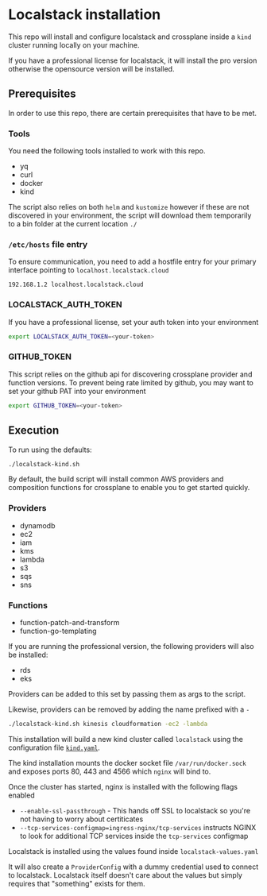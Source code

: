 # Localstack installation

This repo will install and configure localstack and crossplane inside a `kind`
cluster running locally on your machine.

If you have a professional license for localstack, it will install the pro version
otherwise the opensource version will be installed.

## Prerequisites

In order to use this repo, there are certain prerequisites that have to be met.

### Tools

You need the following tools installed to work with this repo.

- yq
- curl
- docker
- kind

The script also relies on both `helm` and `kustomize` however if these are not
discovered in your environment, the script will download them temporarily to
a bin folder at the current location `./`

### `/etc/hosts` file entry

To ensure communication, you need to add a hostfile entry for your primary
interface pointing to `localhost.localstack.cloud`

```nohighlight
192.168.1.2 localhost.localstack.cloud
```

### LOCALSTACK_AUTH_TOKEN

If you have a professional license, set your auth token into your environment

```bash
export LOCALSTACK_AUTH_TOKEN=<your-token>
```

### GITHUB_TOKEN

This script relies on the github api for discovering crossplane provider and
function versions. To prevent being rate limited by github, you may want to set
your github PAT into your environment

```bash
export GITHUB_TOKEN=<your-token>
```

## Execution

To run using the defaults:

```bash
./localstack-kind.sh
```

By default, the build script will install common AWS providers and composition
functions for crossplane to enable you to get started quickly.

### Providers

- dynamodb
- ec2
- iam
- kms
- lambda
- s3
- sqs
- sns

### Functions

- function-patch-and-transform
- function-go-templating

If you are running the professional version, the following providers will also
be installed:

- rds
- eks

Providers can be added to this set by passing them as args to the script.

Likewise, providers can be removed by adding the name prefixed with a `-`

```bash
./localstack-kind.sh kinesis cloudformation -ec2 -lambda
```

This installation will build a new kind cluster called `localstack` using the
configuration file [`kind.yaml`](./kind.yaml).

The kind installation mounts the docker socket file `/var/run/docker.sock` and
exposes ports 80, 443 and 4566 which `nginx` will bind to.

Once the cluster has started, nginx is installed with the following flags enabled

- `--enable-ssl-passthrough` - This hands off SSL to localstack so you're not
  having to worry about certiticates
- `--tcp-services-configmap=ingress-nginx/tcp-services` instructs NGINX to look
  for additional TCP services inside the `tcp-services` configmap

Localstack is installed using the values found inside `localstack-values.yaml`

It will also create a `ProviderConfig` with a dummy credential used to connect
to localstack. Localstack itself doesn't care about the values but simply requires
that "something" exists for them.
